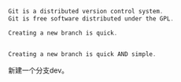 ```powershell
Git is a distributed version control system.
Git is free software distributed under the GPL.
```

```powershell
Creating a new branch is quick.
```

```powershell

Creating a new branch is quick AND simple.

```

新建一个分支dev。